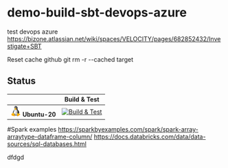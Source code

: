 # demo-build-sbt-devops-azure
test devops azure
https://bizone.atlassian.net/wiki/spaces/VELOCITY/pages/682852432/Investigate+SBT

Reset cache github
git rm -r --cached target

## Status

|   | Build & Test |
|---|:-----:|
|![Ubuntu-20](docs/res/linux_med.png) **Ubuntu-20**|[![Build & Test][Ubuntu-20-build-badge]][build]|

[Ubuntu-20-build-badge]: https://dev.azure.com/BizOneDev/Demo/_apis/build/status/BizOneGitHub.demo-build-sbt-devops-azure?branchName=release/builds
[Build]: https://dev.azure.com/BizOneDev/Demo/_build/latest?definitionId=31&branchName=release/builds

#Spark examples
https://sparkbyexamples.com/spark/spark-array-arraytype-dataframe-column/
https://docs.databricks.com/data/data-sources/sql-databases.html


dfdgd